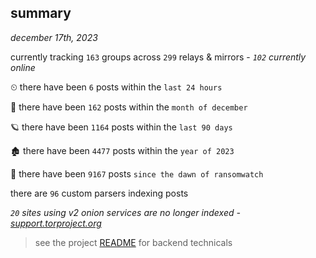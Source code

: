 
## summary
_december 17th, 2023_

currently tracking `163` groups across `299` relays & mirrors - _`102` currently online_

⏲ there have been `6` posts within the `last 24 hours`

🦈 there have been `162` posts within the `month of december`

🪐 there have been `1164` posts within the `last 90 days`

🏚 there have been `4477` posts within the `year of 2023`

🦕 there have been `9167` posts `since the dawn of ransomwatch`

there are `96` custom parsers indexing posts

_`20` sites using v2 onion services are no longer indexed - [support.torproject.org](https://support.torproject.org/onionservices/v2-deprecation/)_

> see the project [README](https://github.com/joshhighet/ransomwatch#ransomwatch--) for backend technicals
